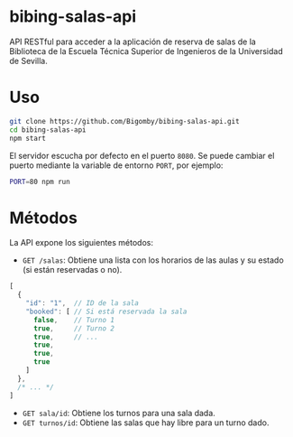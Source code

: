 # bibing-salas-api

API RESTful para acceder a la aplicación de reserva de salas de la Biblioteca
de la Escuela Técnica Superior de Ingenieros de la Universidad de Sevilla.

# Uso

```bash
git clone https://github.com/Bigomby/bibing-salas-api.git
cd bibing-salas-api
npm start
```

El servidor escucha por defecto en el puerto `8080`. Se puede cambiar el puerto
mediante la variable de entorno `PORT`, por ejemplo:

```bash
PORT=80 npm run
```

# Métodos

La API expone los siguientes métodos:

- `GET /salas`: Obtiene una lista con los horarios de las aulas y su
estado (si están reservadas o no).

```javascript
[
  {
    "id": "1",  // ID de la sala
    "booked": [ // Si está reservada la sala
      false,    // Turno 1
      true,     // Turno 2
      true,     // ...
      true,
      true,
      true
    ]
  },
  /* ... */
]
```

- `GET sala/id`: Obtiene los turnos para una sala dada.
- `GET turnos/id`: Obtiene las salas que hay libre para un turno dado.
